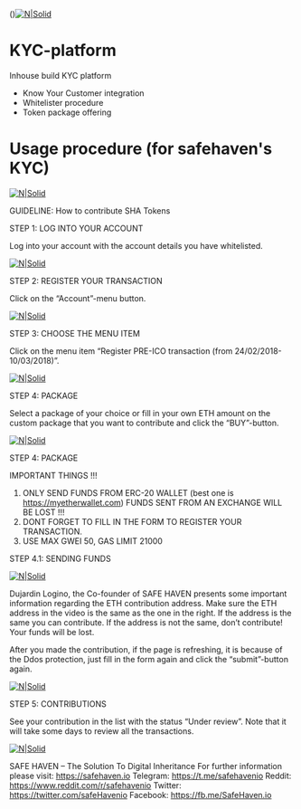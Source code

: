 ()[![N|Solid](https://safehaven.io/img/logo_color.png)](https://safehaven.io/)


# KYC-platform
Inhouse build KYC platform

  - Know Your Customer integration
  - Whitelister procedure
  - Token package offering

# Usage procedure (for safehaven's KYC)


[![N|Solid](https://github.com/Safehaven-io/Media/blob/master/Banner.png)](https://safehaven.io/)


GUIDELINE: How to contribute SHA Tokens 
 
 
STEP 1: LOG INTO YOUR ACCOUNT 
 
 
Log into your account with the account details you have whitelisted. 

[![N|Solid](https://github.com/Safehaven-io/Media/blob/master/Sign-in-form.jpg)]()

STEP 2: REGISTER YOUR TRANSACTION 
 
 
Click on the “Account”-menu button. 
 
[![N|Solid](https://github.com/Safehaven-io/Media/blob/master/Account-approved.jpg)]()

STEP 3: CHOOSE THE MENU ITEM  
 
 
Click on the menu item “Register PRE-ICO transaction (from 24/02/2018-10/03/2018)”. 

[![N|Solid](https://github.com/Safehaven-io/Media/blob/master/Account-register.jpg)]()

STEP 4: PACKAGE  
 
 
Select a package of your choice or fill in your own ETH amount on the custom package that you want to contribute and click the “BUY”-button. 

[![N|Solid](https://github.com/Safehaven-io/Media/blob/master/packages.jpg)]()
 
 STEP 4: PACKAGE  
 
IMPORTANT THINGS !!! 
1)	ONLY SEND FUNDS FROM ERC-20 WALLET (best one is https://myetherwallet.com) FUNDS SENT FROM AN EXCHANGE WILL BE LOST !!! 
2)	DONT FORGET TO FILL IN THE FORM TO REGISTER YOUR TRANSACTION. 
3)	USE MAX GWEI 50, GAS LIMIT 21000 
 
STEP 4.1: SENDING FUNDS 

[![N|Solid](https://github.com/Safehaven-io/Media/blob/master/Account-etherad.jpg)]()
 
 
Dujardin Logino, the Co-founder of SAFE HAVEN presents some important information regarding the ETH contribution address. Make sure the ETH address in the video is the same as the one in the right. 
If the address is the same you can contribute. If the address is not the same, don’t contribute! Your funds will be lost. 



After you made the contribution, if the page is refreshing, it is because of the Ddos protection, just fill in the form again and click the “submit”-button again. 
 
[![N|Solid](https://github.com/Safehaven-io/Media/blob/master/Account-TXid.jpg)]()

STEP 5: CONTRIBUTIONS 
 
 
See your contribution in the list with the status “Under review”. 
Note that it will take some days to review all the transactions. 

 [![N|Solid](https://github.com/Safehaven-io/Media/blob/master/Etherscan.jpg)]()
 
 
SAFE HAVEN – The Solution To Digital Inheritance 
For further information please visit: https://safehaven.io 
Telegram: https://t.me/safehavenio 
Reddit: https://www.reddit.com/r/safehavenio 
Twitter: https://twitter.com/safeHavenio 
Facebook: https://fb.me/SafeHaven.io 
 
 
 
 
 

